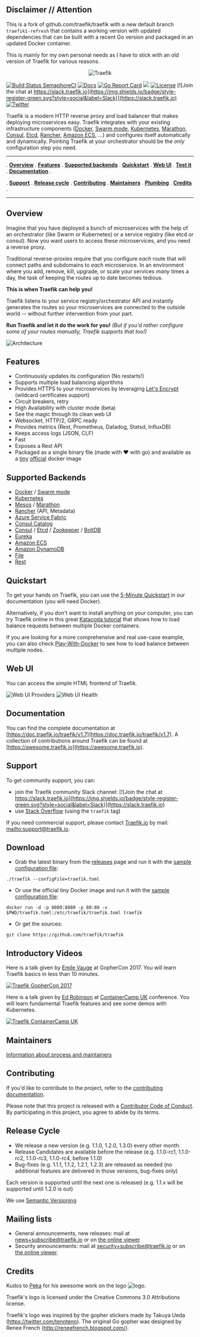 ## Disclaimer // Attention

This is a fork of github.com/traefik/traefik with a new default branch `traefik1-refresh` that
contains a working version with updated dependencies that can be built with a recent Go version
and packaged in an updated Docker container.

This is mainly for my own personal needs as I have to stick with an old version of Traefik for 
various reasons.


<p align="center">
<img src="docs/img/traefik.logo.png" alt="Traefik" title="Traefik" />
</p>

[![Build Status SemaphoreCI](https://semaphoreci.com/api/v1/containous/traefik/branches/master/shields_badge.svg)](https://semaphoreci.com/containous/traefik)
[![Docs](https://img.shields.io/badge/docs-current-brightgreen.svg)](https://doc.traefik.io/traefik/v1.7)
[![Go Report Card](https://goreportcard.com/badge/traefik/traefik)](http://goreportcard.com/report/traefik/traefik)
[![](https://images.microbadger.com/badges/image/traefik.svg)](https://microbadger.com/images/traefik)
[![License](https://img.shields.io/badge/license-MIT-blue.svg)](https://github.com/traefik/traefik/blob/master/LICENSE.md)
[![Join the chat at https://slack.traefik.io](https://img.shields.io/badge/style-register-green.svg?style=social&label=Slack)](https://slack.traefik.io)
[![Twitter](https://img.shields.io/twitter/follow/traefik.svg?style=social)](https://twitter.com/intent/follow?screen_name=traefik)


Traefik is a modern HTTP reverse proxy and load balancer that makes deploying microservices easy.
Traefik integrates with your existing infrastructure components ([Docker](https://www.docker.com/), [Swarm mode](https://docs.docker.com/engine/swarm/), [Kubernetes](https://kubernetes.io), [Marathon](https://mesosphere.github.io/marathon/), [Consul](https://www.consul.io/), [Etcd](https://coreos.com/etcd/), [Rancher](https://rancher.com), [Amazon ECS](https://aws.amazon.com/ecs), ...) and configures itself automatically and dynamically.
Pointing Traefik at your orchestrator should be the _only_ configuration step you need.

---

. **[Overview](#overview)** .
**[Features](#features)** .
**[Supported backends](#supported-backends)** .
**[Quickstart](#quickstart)** .
**[Web UI](#web-ui)** .
**[Test it](#test-it)** .
**[Documentation](#documentation)** .

. **[Support](#support)** .
**[Release cycle](#release-cycle)** .
**[Contributing](#contributing)** .
**[Maintainers](#maintainers)** .
**[Plumbing](#plumbing)** .
**[Credits](#credits)** .

---

## Overview

Imagine that you have deployed a bunch of microservices with the help of an orchestrator (like Swarm or Kubernetes) or a service registry (like etcd or consul).
Now you want users to access these microservices, and you need a reverse proxy.

Traditional reverse-proxies require that you configure _each_ route that will connect paths and subdomains to _each_ microservice. 
In an environment where you add, remove, kill, upgrade, or scale your services _many_ times a day, the task of keeping the routes up to date becomes tedious. 

**This is when Traefik can help you!**

Traefik listens to your service registry/orchestrator API and instantly generates the routes so your microservices are connected to the outside world -- without further intervention from your part. 

**Run Traefik and let it do the work for you!** 
_(But if you'd rather configure some of your routes manually, Traefik supports that too!)_

![Architecture](docs/img/architecture.png)

## Features

- Continuously updates its configuration (No restarts!)
- Supports multiple load balancing algorithms
- Provides HTTPS to your microservices by leveraging [Let's Encrypt](https://letsencrypt.org)  (wildcard certificates support)
- Circuit breakers, retry
- High Availability with cluster mode (beta)
- See the magic through its clean web UI
- Websocket, HTTP/2, GRPC ready
- Provides metrics (Rest, Prometheus, Datadog, Statsd, InfluxDB)
- Keeps access logs (JSON, CLF)
- Fast
- Exposes a Rest API
- Packaged as a single binary file (made with :heart: with go) and available as a [tiny](https://microbadger.com/images/traefik) [official](https://hub.docker.com/r/_/traefik/) docker image


## Supported Backends

- [Docker](https://doc.traefik.io/traefik/v1.7/configuration/backends/docker) / [Swarm mode](https://doc.traefik.io/traefik/v1.7/configuration/backends/docker#docker-swarm-mode)
- [Kubernetes](https://doc.traefik.io/traefik/v1.7/configuration/backends/kubernetes)
- [Mesos](https://doc.traefik.io/traefik/v1.7/configuration/backends/mesos) / [Marathon](https://doc.traefik.io/traefik/v1.7/configuration/backends/marathon)
- [Rancher](https://doc.traefik.io/traefik/v1.7/configuration/backends/rancher) (API, Metadata)
- [Azure Service Fabric](https://doc.traefik.io/traefik/v1.7/configuration/backends/servicefabric)
- [Consul Catalog](https://doc.traefik.io/traefik/v1.7/configuration/backends/consulcatalog)
- [Consul](https://doc.traefik.io/traefik/v1.7/configuration/backends/consul) / [Etcd](https://doc.traefik.io/traefik/v1.7/configuration/backends/etcd) / [Zookeeper](https://doc.traefik.io/traefik/v1.7/configuration/backends/zookeeper) / [BoltDB](https://doc.traefik.io/traefik/v1.7/configuration/backends/boltdb)
- [Eureka](https://doc.traefik.io/traefik/v1.7/configuration/backends/eureka)
- [Amazon ECS](https://doc.traefik.io/traefik/v1.7/configuration/backends/ecs)
- [Amazon DynamoDB](https://doc.traefik.io/traefik/v1.7/configuration/backends/dynamodb)
- [File](https://doc.traefik.io/traefik/v1.7/configuration/backends/file)
- [Rest](https://doc.traefik.io/traefik/v1.7/configuration/backends/rest)

## Quickstart

To get your hands on Traefik, you can use the [5-Minute Quickstart](http://doc.traefik.io/traefik/v1.7/#the-traefik-quickstart-using-docker) in our documentation (you will need Docker).

Alternatively, if you don't want to install anything on your computer, you can try Traefik online in this great [Katacoda tutorial](https://www.katacoda.com/courses/traefik/deploy-load-balancer) that shows how to load balance requests between multiple Docker containers. 

If you are looking for a more comprehensive and real use-case example, you can also check [Play-With-Docker](http://training.play-with-docker.com/traefik-load-balancing/) to see how to load balance between multiple nodes.

## Web UI

You can access the simple HTML frontend of Traefik.

![Web UI Providers](docs/img/web.frontend.png)
![Web UI Health](docs/img/traefik-health.png)

## Documentation

You can find the complete documentation at [https://doc.traefik.io/traefik/v1.7](https://doc.traefik.io/traefik/v1.7).
A collection of contributions around Traefik can be found at [https://awesome.traefik.io](https://awesome.traefik.io).

## Support

To get community support, you can:
- join the Traefik community Slack channel: [![Join the chat at https://slack.traefik.io](https://img.shields.io/badge/style-register-green.svg?style=social&label=Slack)](https://slack.traefik.io)
- use [Stack Overflow](https://stackoverflow.com/questions/tagged/traefik) (using the `traefik` tag)

If you need commercial support, please contact [Traefik.io](https://traefik.io) by mail: <mailto:support@traefik.io>.

## Download

- Grab the latest binary from the [releases](https://github.com/traefik/traefik/releases) page and run it with the [sample configuration file](https://raw.githubusercontent.com/traefik/traefik/v1.7/traefik.sample.toml):

```shell
./traefik --configFile=traefik.toml
```

- Or use the official tiny Docker image and run it with the [sample configuration file](https://raw.githubusercontent.com/traefik/traefik/v1.7/traefik.sample.toml):

```shell
docker run -d -p 8080:8080 -p 80:80 -v $PWD/traefik.toml:/etc/traefik/traefik.toml traefik
```

- Or get the sources:

```shell
git clone https://github.com/traefik/traefik
```

## Introductory Videos

Here is a talk given by [Emile Vauge](https://github.com/emilevauge) at GopherCon 2017.
You will learn Traefik basics in less than 10 minutes.

[![Traefik GopherCon 2017](https://img.youtube.com/vi/RgudiksfL-k/0.jpg)](https://www.youtube.com/watch?v=RgudiksfL-k)

Here is a talk given by [Ed Robinson](https://github.com/errm) at [ContainerCamp UK](https://container.camp) conference.
You will learn fundamental Traefik features and see some demos with Kubernetes.

[![Traefik ContainerCamp UK](https://img.youtube.com/vi/aFtpIShV60I/0.jpg)](https://www.youtube.com/watch?v=aFtpIShV60I)

## Maintainers

[Information about process and maintainers](MAINTAINER.md)

## Contributing

If you'd like to contribute to the project, refer to the [contributing documentation](CONTRIBUTING.md).

Please note that this project is released with a [Contributor Code of Conduct](CODE_OF_CONDUCT.md).
By participating in this project, you agree to abide by its terms.

## Release Cycle

- We release a new version (e.g. 1.1.0, 1.2.0, 1.3.0) every other month.
- Release Candidates are available before the release (e.g. 1.1.0-rc1, 1.1.0-rc2, 1.1.0-rc3, 1.1.0-rc4, before 1.1.0)
- Bug-fixes (e.g. 1.1.1, 1.1.2, 1.2.1, 1.2.3) are released as needed (no additional features are delivered in those versions, bug-fixes only)

Each version is supported until the next one is released (e.g. 1.1.x will be supported until 1.2.0 is out)

We use [Semantic Versioning](http://semver.org/)

## Mailing lists

- General announcements, new releases: mail at news+subscribe@traefik.io or on [the online viewer](https://groups.google.com/a/traefik.io/forum/#!forum/news)
- Security announcements: mail at security+subscribe@traefik.io or on [the online viewer](https://groups.google.com/a/traefik.io/forum/#!forum/security).

## Credits

Kudos to [Peka](http://peka.byethost11.com/photoblog/) for his awesome work on the logo ![logo](docs/img/traefik.icon.png).

Traefik's logo is licensed under the Creative Commons 3.0 Attributions license.

Traefik's logo was inspired by the gopher stickers made by Takuya Ueda (https://twitter.com/tenntenn).
The original Go gopher was designed by Renee French (http://reneefrench.blogspot.com/).